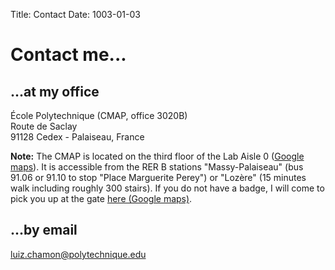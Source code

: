 Title: Contact
Date: 1003-01-03

# Contact me...


## ...at my office

&Eacute;cole Polytechnique (CMAP, office 3020B)  
Route de Saclay  
91128 Cedex - Palaiseau, France

**Note:** The CMAP is located on the third floor of the Lab Aisle 0
([Google maps](https://maps.app.goo.gl/6vEVuoCV5zLty8n26)).
It is accessible from the RER B stations "Massy-Palaiseau"
(bus 91.06 or 91.10 to stop "Place Marguerite Perey")
or "Loz&egrave;re" (15 minutes walk including roughly 300 stairs).
If you do not have a badge, I will come to pick you up at the gate
[here (Google maps)](https://maps.app.goo.gl/Gw5ipjgK9jyDu9sJ6).



## ...by email

<a href='mailto&#58;{{SITEEMAIL}}'>lu&#105;&#122;&#046;c&#104;&#097;mo&#110;&#064;p&#111;ly&#116;&#101;&#099;hni&#113;&#117;&#101;&#046;&#101;&#100;u</a>